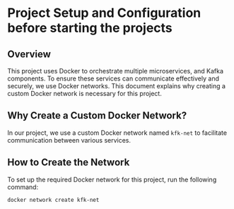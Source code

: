 # Project Setup and Configuration before starting the projects

## Overview

This project uses Docker to orchestrate multiple microservices, and Kafka components. To ensure these services can
communicate effectively and securely, we use Docker networks. This document explains why creating a custom Docker
network is necessary for this project.

## Why Create a Custom Docker Network?

In our project, we use a custom Docker network named `kfk-net` to facilitate communication between various services.

## How to Create the Network

To set up the required Docker network for this project, run the following command:

```shell
docker network create kfk-net
```

